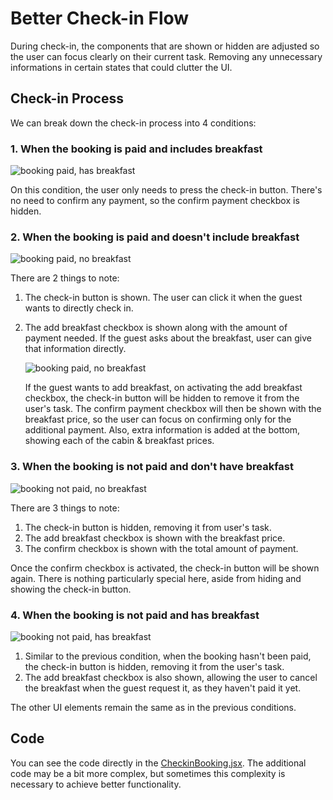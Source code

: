 # Better Check-in Flow

During check-in, the components that are shown or hidden are adjusted so the user can focus clearly on their current task. Removing any unnecessary informations in certain states that could clutter the UI.

## Check-in Process

We can break down the check-in process into 4 conditions:

### 1. When the booking is paid and includes breakfast

![booking paid, has breakfast](https://drive.google.com/thumbnail?id=1nvZE3Kr-D4mxxeeXSZl0yujv5otortPZ&sz=w1000)

On this condition, the user only needs to press the check-in button. There's no need to confirm any payment, so the confirm payment checkbox is hidden.

### 2. When the booking is paid and doesn't include breakfast

![booking paid, no breakfast](https://drive.google.com/thumbnail?id=1Q_gHkFdVOeWjNGus_3b2g-Y7uj_WT7fy&sz=w1000)

There are 2 things to note:

1. The check-in button is shown. The user can click it when the guest wants to directly check in.
2. The add breakfast checkbox is shown along with the amount of payment needed. If the guest asks about the breakfast, user can give that information directly.

   ![booking paid, no breakfast](https://drive.google.com/thumbnail?id=1ck_MUORl0PHFdcRZf4QvQrt_oeRrBDRc&sz=w1000)

   If the guest wants to add breakfast, on activating the add breakfast checkbox, the check-in button will be hidden to remove it from the user's task. The confirm payment checkbox will then be shown with the breakfast price, so the user can focus on confirming only for the additional payment. Also, extra information is added at the bottom, showing each of the cabin & breakfast prices.

### 3. When the booking is not paid and don't have breakfast

![booking not paid, no breakfast](https://drive.google.com/thumbnail?id=1OAqI2y1dX_1M8WfN8JT_6JhWAtxInYtv&sz=w1000)

There are 3 things to note:

1. The check-in button is hidden, removing it from user's task.
2. The add breakfast checkbox is shown with the breakfast price.
3. The confirm checkbox is shown with the total amount of payment.

Once the confirm checkbox is activated, the check-in button will be shown again. There is nothing particularly special here, aside from hiding and showing the check-in button.

### 4. When the booking is not paid and has breakfast

![booking not paid, has breakfast](https://drive.google.com/thumbnail?id=1eyqn7u4lWPZKVUXKKCdKur_ZpCGaV0Sn&sz=w1000)

1. Similar to the previous condition, when the booking hasn't been paid, the check-in button is hidden, removing it from the user's task.
2. The add breakfast checkbox is also shown, allowing the user to cancel the breakfast when the guest request it, as they haven't paid it yet.

The other UI elements remain the same as in the previous conditions.

## Code

You can see the code directly in the [CheckinBooking.jsx](https://github.com/finkusuma-dev/jonas-react/blob/thewildoasis-vite-pnpm/17-the-wild-oasis/src/features/check-in-out/CheckinBooking.jsx). The additional code may be a bit more complex, but sometimes this complexity is necessary to achieve better functionality.
